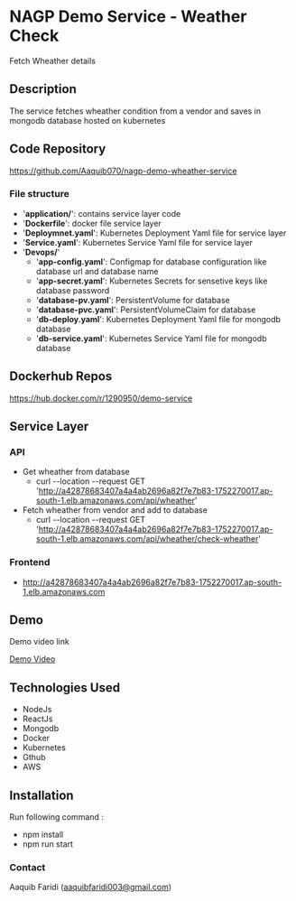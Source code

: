 # NAGP Demo Service - Weather Check

Fetch Wheather details

## Description

The service fetches wheather condition from a vendor and saves in mongodb database hosted on kubernetes

## Code Repository

https://github.com/Aaquib070/nagp-demo-wheather-service

### File structure

- '**application/**': contains service layer code
- '**Dockerfile**': docker file service layer
- '**Deploymnet.yaml**': Kubernetes Deployment Yaml file for service layer
- '**Service.yaml**': Kubernetes Service Yaml file for service layer
- '**Devops/**'
  - '**app-config.yaml**': Configmap for database configuration like database url and database name
  - '**app-secret.yaml**': Kubernetes Secrets for sensetive keys like database password
  - '**database-pv.yaml**': PersistentVolume for database
  - '**database-pvc.yaml**': PersistentVolumeClaim for database
  - '**db-deploy.yaml**':  Kubernetes Deployment Yaml file for mongodb database
  - '**db-service.yaml**': Kubernetes Service Yaml file for mongodb database

## Dockerhub Repos

https://hub.docker.com/r/1290950/demo-service

## Service Layer

### API
- Get wheather from database 
  - curl --location --request GET 'http://a42878683407a4a4ab2696a82f7e7b83-1752270017.ap-south-1.elb.amazonaws.com/api/wheather'
- Fetch wheather from vendor and add to database
  - curl --location --request GET 'http://a42878683407a4a4ab2696a82f7e7b83-1752270017.ap-south-1.elb.amazonaws.com/api/wheather/check-wheather'

### Frontend

- http://a42878683407a4a4ab2696a82f7e7b83-1752270017.ap-south-1.elb.amazonaws.com

## Demo

Demo video link

[Demo Video](link-to-demo-video)

## Technologies Used

- NodeJs
- ReactJs
- Mongodb
- Docker
- Kubernetes
- Gthub
- AWS

## Installation

Run following command :

- npm install
- npm run start


### Contact

Aaquib Faridi (aaquibfaridi003@gmail.com)

